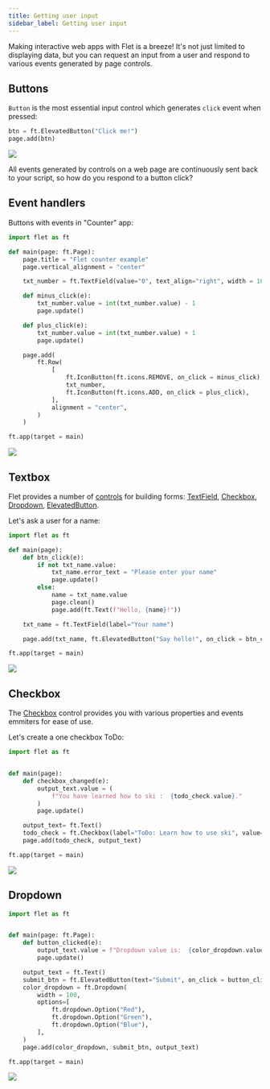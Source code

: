 ```yaml
---
title: Getting user input
sidebar_label: Getting user input
---
```


Making interactive web apps with Flet is a breeze! It's not just limited to displaying data, but you can request an input from a user and respond to various events generated by page controls.

## Buttons

`Button` is the most essential input control which generates `click` event when pressed:

```python
btn = ft.ElevatedButton("Click me!")
page.add(btn)
```

<img src="/img/docs/getting-started/getting-user-input-elevated-button.png" className="screenshot-50" />

All events generated by controls on a web page are continuously sent back to your script, so how do you respond to a button click?

## Event handlers

Buttons with events in "Counter" app:

```python
import flet as ft

def main(page: ft.Page):
    page.title = "Flet counter example"
    page.vertical_alignment = "center"

    txt_number = ft.TextField(value="0", text_align="right", width = 100)

    def minus_click(e):
        txt_number.value = int(txt_number.value) - 1
        page.update()

    def plus_click(e):
        txt_number.value = int(txt_number.value) + 1
        page.update()

    page.add(
        ft.Row(
            [
                ft.IconButton(ft.icons.REMOVE, on_click = minus_click),
                txt_number,
                ft.IconButton(ft.icons.ADD, on_click = plus_click),
            ],
            alignment = "center",
        )
    )

ft.app(target = main)
```

<img src="/img/docs/getting-started/getting-user-input-event-handlers.png" className="screenshot-50" />

## Textbox

Flet provides a number of [controls](/docs/controls) for building forms: [TextField](/docs/controls/textfield), [Checkbox](/docs/controls/checkbox), [Dropdown](/docs/controls/dropdown), [ElevatedButton](/docs/controls/elevatedbutton).

Let's ask a user for a name:

```python
import flet as ft

def main(page):
    def btn_click(e):
        if not txt_name.value:
            txt_name.error_text = "Please enter your name"
            page.update()
        else:
            name = txt_name.value
            page.clean()
            page.add(ft.Text(f"Hello, {name}!"))

    txt_name = ft.TextField(label="Your name")

    page.add(txt_name, ft.ElevatedButton("Say hello!", on_click = btn_click))

ft.app(target = main)
```

<img src="/img/docs/getting-started/getting-user-input-textbox.png" className="screenshot-50" />

## Checkbox

The [Checkbox](/docs/controls/checkbox) control provides you with various properties and events emmiters for ease of use.

Let's create a one checkbox ToDo:

```python
import flet as ft


def main(page):
    def checkbox_changed(e):
        output_text.value = (
            f"You have learned how to ski :  {todo_check.value}."
        )
        page.update()

    output_text= ft.Text()
    todo_check = ft.Checkbox(label="ToDo: Learn how to use ski", value=False, on_change = checkbox_changed)
    page.add(todo_check, output_text)

ft.app(target = main)
```

<img src="/img/docs/getting-started/getting-user-input-checkbox.png" className="screenshot-50" />

## Dropdown

```python
import flet as ft


def main(page: ft.Page):
    def button_clicked(e):
        output_text.value = f"Dropdown value is:  {color_dropdown.value}"
        page.update()

    output_text = ft.Text()
    submit_btn = ft.ElevatedButton(text="Submit", on_click = button_clicked)
    color_dropdown = ft.Dropdown(
        width = 100,
        options=[
            ft.dropdown.Option("Red"),
            ft.dropdown.Option("Green"),
            ft.dropdown.Option("Blue"),
        ],
    )
    page.add(color_dropdown, submit_btn, output_text)

ft.app(target = main)
```

<img src="/img/docs/getting-started/getting-user-input-dropdown.png" className="screenshot-50" />